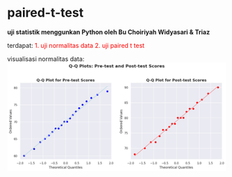 # paired-t-test
**uji statistik menggunkan Python oleh Bu Choiriyah Widyasari & Triaz**

terdapat:
<span style="color: red;">1. uji normalitas data</span>
<span style="color: red;">2. uji paired t test</span>


visualisasi normalitas data:
![Distribusi Frekuensi](img/qqnormality.png)
